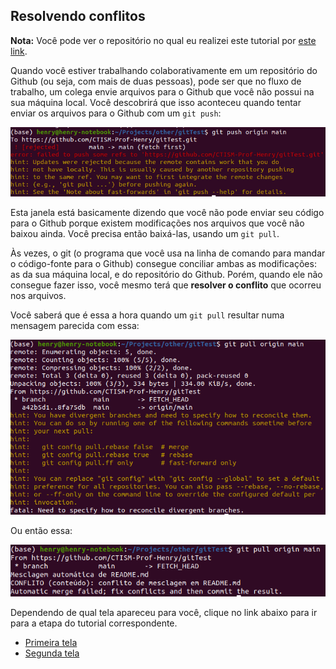 ## Resolvendo conflitos

**Nota:** Você pode ver o repositório no qual eu realizei este tutorial por 
[este link](https://github.com/CTISM-Prof-Henry/gitTest).

Quando você estiver trabalhando colaborativamente em um repositório do Github 
(ou seja, com mais de duas pessoas), pode ser que no fluxo de trabalho, um colega 
envie arquivos para o Github que você não possui na sua máquina local. Você
descobrirá que isso aconteceu quando tentar enviar os arquivos para o Github 
com um `git push`:

![](imagens/conflito_1.png)

Esta janela está basicamente dizendo que você não pode enviar seu código para
o Github porque existem modificações nos arquivos que você não baixou ainda.
Você precisa então baixá-las, usando um `git pull`.

Às vezes, o git (o programa que você usa na linha de comando para mandar o 
código-fonte para o Github) consegue conciliar ambas as modificações: as da sua 
máquina local, e do repositório do Github. Porém, quando ele não consegue fazer isso,
você mesmo terá que **resolver o conflito** que ocorreu nos arquivos. 

Você saberá que é essa a hora quando um `git pull` resultar numa mensagem parecida
com essa:

![](imagens/conflito_2.png)

Ou então essa:

![](imagens/conflito_3.png)

Dependendo de qual tela apareceu para você, clique no link abaixo para ir para a etapa
do tutorial correspondente.

* [Primeira tela](chapters/resolvendo_conflitos_tela_1.md)
* [Segunda tela](chapters/resolvendo_conflitos_tela_2.md)